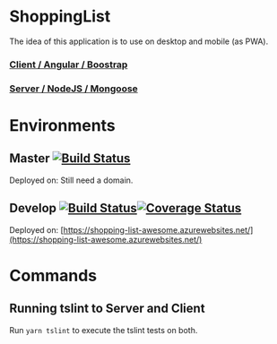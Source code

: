 # ShoppingList

The idea of this application is to use on desktop and mobile (as PWA).

### [Client / Angular / Boostrap](/client)

### [Server / NodeJS / Mongoose](/server)

# Environments

## Master [![Build Status](https://travis-ci.org/bsalesc/shopping_list.svg?branch=master)](https://travis-ci.org/bsalesc/shopping_list)

Deployed on: Still need a domain.

## Develop [![Build Status](https://travis-ci.org/bsalesc/shopping_list.svg?branch=develop)](https://travis-ci.org/bsalesc/shopping_list)[![Coverage Status](https://coveralls.io/repos/github/bsalesc/shopping_list/badge.svg?branch=develop)](https://coveralls.io/github/bsalesc/shopping_list?branch=develop)

Deployed on: [https://shopping-list-awesome.azurewebsites.net/](https://shopping-list-awesome.azurewebsites.net/)

# Commands

## Running tslint to Server and Client

Run `yarn tslint` to execute the tslint tests on both.
